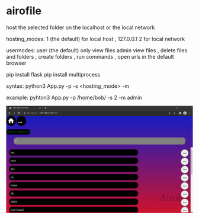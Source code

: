 # airofile

host the selected folder on the localhost or the local network 

hosting_modes:
1 (the default) for local host , 127.0.0.1
2 for local network 

usermodes:
user (the default) only view files
admin view files , delete files and folders , create folders , run commands , open urls in the default browser 


pip install flask
pip install multiprocess

syntax:
python3 App.py -p <path> -s <hosting_mode> -m <usermode>

example:
pyhton3 App.py -p /home/bob/ -s 2 -m admin
  

![screenshot](https://github.com/IceShell101/airofile/blob/main/screenshots/Screenshot%20from%202022-02-13%2021-42-47.png)

